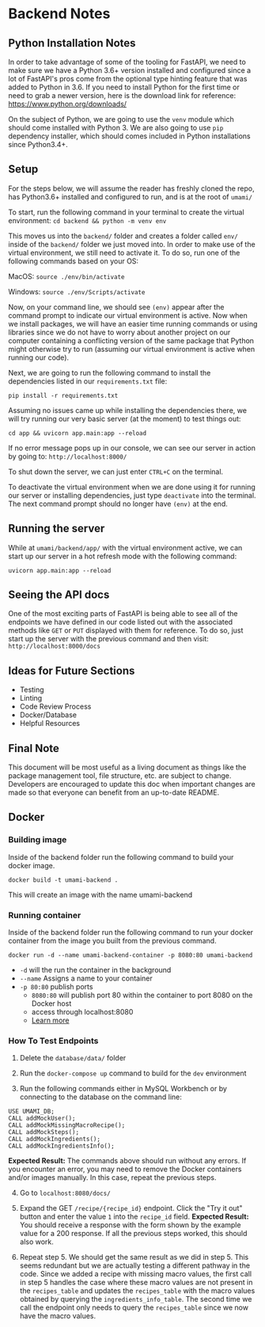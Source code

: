 # Backend Notes

## Python Installation Notes

In order to take advantage of some of the tooling for FastAPI, we need to make
sure we have a Python 3.6+ version installed and configured since a lot of
FastAPI's pros come from the optional type hinting feature that was added to
Python in 3.6. If you need to install Python for the first time or need to grab
a newer version, here is the download link for reference:
https://www.python.org/downloads/

On the subject of Python, we are going to use the `venv` module which should
come installed with Python 3. We are also going to use `pip` dependency
installer, which should comes included in Python installations since Python3.4+.

## Setup

For the steps below, we will assume the reader has freshly cloned the repo, has
Python3.6+ installed and configured to run, and is at the root of `umami/`

To start, run the following command in your terminal to create the virtual 
environment:
`cd backend && python -m venv env`

This moves us into the `backend/` folder and creates a folder called `env/`
inside of the `backend/` folder we just moved into. In order to make use of the
virtual environment, we still need to activate it. To do so, run one of the
following commands based on your OS:

MacOS: `source ./env/bin/activate`

Windows: `source ./env/Scripts/activate`

Now, on your command line, we should see `(env)` appear after the command 
prompt to indicate our virtual environment is active. Now when we install 
packages, we will have an easier time running commands or using libraries since
we do not have to worry about another project on our computer containing a
conflicting version of the same package that Python might otherwise try to run 
(assuming our virtual environment is active when running our code).

Next, we are going to run the following command to install the dependencies 
listed in our `requirements.txt` file:

`pip install -r requirements.txt`

Assuming no issues came up while installing the dependencies there, we will try
running our very basic server (at the moment) to test things out:

`cd app && uvicorn app.main:app --reload`

If no error message pops up in our console, we can see our server in action by
going to: `http://localhost:8000/`

To shut down the server, we can just enter `CTRL+C` on the terminal.

To deactivate the virtual environment when we are done using it for running 
our server or installing dependencies, just type `deactivate` into the
terminal. The next command prompt should no longer have `(env)` at the end.

## Running the server

While at `umami/backend/app/` with the virtual environment active, we can 
start up our server in a hot refresh mode with the following command:

`uvicorn app.main:app --reload`

## Seeing the API docs

One of the most exciting parts of FastAPI is being able to see all of the
endpoints we have defined in our code listed out with the associated methods 
like `GET` or `PUT` displayed with them for reference. To do so, just start up 
the server with the previous command and then visit: `http://localhost:8000/docs`

## Ideas for Future Sections

- Testing
- Linting
- Code Review Process
- Docker/Database
- Helpful Resources

## Final Note

This document will be most useful as a living document as things like the
package management tool, file structure, etc. are subject to change. Developers 
are encouraged to update this doc when important changes are made so that 
everyone can benefit from an up-to-date README.

## Docker

### Building image

Inside of the backend folder run the following command to build your docker image.

`docker build -t umami-backend .`

This will create an image with the name umami-backend

### Running container

Inside of the backend folder run the following command to run your docker container 
from the image you built from the previous command.

`docker run -d --name umami-backend-container -p 8080:80 umami-backend`

- `-d` will the run the container in the background
- `--name` Assigns a name to your container
- `-p 80:80` publish ports
    - `8080:80` will publish port 80 within the container to port 8080 on the Docker host 
    - access through localhost:8080
    - [Learn more](https://docs.docker.com/config/containers/container-networking/)

### How To Test Endpoints
1. Delete the `database/data/` folder

2. Run the `docker-compose up` command to build for the `dev` environment

3. Run the following commands either in MySQL Workbench or by connecting to the database on the command line:
```
USE UMAMI_DB;
CALL addMockUser();
CALL addMockMissingMacroRecipe();
CALL addMockSteps();
CALL addMockIngredients();
CALL addMockIngredientsInfo();
```
**Expected Result:** The commands above should run without any errors. If you encounter an error, you may need to remove the Docker containers and/or images manually. In this case, repeat the previous steps.

4. Go to `localhost:8080/docs/`

5. Expand the GET `/recipe/{recipe_id}` endpoint. Click the "Try it out" button and enter the value `1` into the `recipe_id` field.
**Expected Result:** You should receive a response with the form shown by the example value for a 200 response. If all the previous steps worked, this should also work.

6. Repeat step 5. We should get the same result as we did in step 5. This seems redundant but we are actually testing a different pathway in the code. Since we added a recipe with missing macro values, the first call in step 5 handles the case where these macro values are not present in the `recipes_table` and updates the `recipes_table` with the macro values obtained by querying the `ingredients_info_table`. The second time we call the endpoint only needs to query the `recipes_table` since we now have the macro values.
